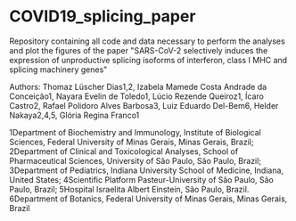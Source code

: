# COVID19_splicing_paper
Repository containing all code and data necessary to perform the analyses and plot the figures of the paper 
"SARS-CoV-2 selectively induces the expression of unproductive splicing isoforms of interferon, class I MHC and splicing machinery genes"

Authors:
Thomaz Lüscher Dias1,2, Izabela Mamede Costa Andrade da Conceição1, Nayara Evelin de Toledo1, Lúcio Rezende Queiroz1, Ícaro Castro2, 
Rafael Polidoro Alves Barbosa3, Luiz Eduardo Del-Bem6, Helder Nakaya2,4,5, Glória Regina Franco1

1Department of Biochemistry and Immunology, Institute of Biological Sciences, Federal University of Minas Gerais, Minas Gerais, Brazil;
2Department of Clinical and Toxicological Analyses, School of Pharmaceutical Sciences, University of São Paulo, São Paulo, Brazil;
3Department of Pediatrics, Indiana University School of Medicine, Indiana, United States;
4Scientific Platform Pasteur-University of São Paulo, São Paulo, Brazil;
5Hospital Israelita Albert Einstein, São Paulo, Brazil.
6Department of Botanics, Federal University of Minas Gerais, Minas Gerais, Brazil

